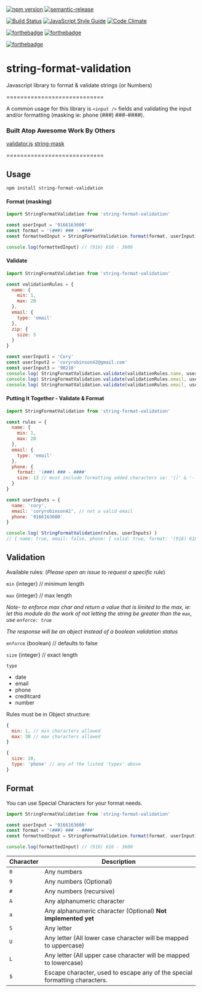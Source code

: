 [![npm version](https://badge.fury.io/js/string-format-validation.svg)](https://badge.fury.io/js/string-format-validation)
[![semantic-release](https://img.shields.io/badge/%20%20%F0%9F%93%A6%F0%9F%9A%80-semantic--release-e10079.svg)](https://github.com/semantic-release/semantic-release)

[![Build Status](https://travis-ci.org/crobinson42/string-format-validation.svg?branch=master)](https://travis-ci.org/crobinson42/string-format-validation)
[![JavaScript Style Guide](https://img.shields.io/badge/code%20style-standard-brightgreen.svg)](http://standardjs.com/)
[![Code Climate](https://codeclimate.com/github/crobinson42/string-format-validation/badges/gpa.svg)](https://codeclimate.com/github/crobinson42/string-format-validation)

[![forthebadge](https://img.shields.io/badge/Node.js-v4-yellow.svg)](http://nodejs.org)
[![forthebadge](https://img.shields.io/badge/Node.js-v6-orange.svg)](http://nodejs.org)

[![forthebadge](https://img.shields.io/badge/Mom%20Made-Pizza%20Rolls-blue.svg)](http://pizza.com)


# string-format-validation
Javascript library to format &amp; validate strings (or Numbers)

============================

A common usage for this library is `<input />` fields and validating the input and/or formatting (masking ie: phone (###) ###-####).

### Built Atop Awesome Work By Others
[validator.js](https://github.com/chriso/validator.js/)
[string-mask](https://github.com/the-darc/string-mask)

============================

## Usage

`npm install string-format-validation`

#### Format (masking)

```js
import StringFormatValidation from 'string-format-validation'

const userInput = '9166163600'
const format = '(###) ### - ####'
const formattedInput = StringFormatValidation.format(format, userInput)

console.log(formattedInput) // (916) 616 - 3600
```

#### Validate

```js
import StringFormatValidation from 'string-format-validation'

const validationRules = {
  name: {
    min: 1,
    max: 20
  },
  email: {
    type: 'email'
  },
  zip: {
    size: 5
  }
}

const userInput1 = 'Cory'
const userInput2 = 'coryrobinson42@gmail.com'
const userInput3 = '90210'
console.log( StringFormatValidation.validate(validationRules.name, userInput1) ) // returns `true`
console.log( StringFormatValidation.validate(validationRules.email, userInput2) ) // returns `true`
console.log( StringFormatValidation.validate(validationRules.email, userInput3) ) // returns `true` because the string length is '===' 5

```

#### Putting It Together - Validate & Format

```js
import StringFormatValidation from 'string-format-validation'

const rules = {
  name: {
    min: 1,
    max: 20
  },
  email: {
    type: 'email'
  },
  phone: {
    format: '(###) ### - ####'
    size: 13 // must include formatting added characters ie: '()' & '-'
  }
}

const userInputs = {
  name: 'cory',
  email: 'coryrobinson42', // not a valid email
  phone: '9166163600'
}

console.log( StringFormatValidation(rules, userInputs) )
// { name: true, email: false, phone: { valid: true, format: '(916) 616 - 3600'}}
```

## Validation
Available rules: (*Please open an issue to request a specific rule*)

`min` {integer} // minimum length

`max` {integer} // max length

*Note- to enforce max char and return a value that is limited to the max, ie: let this module do the work of not letting the string be greater than the `max`, use `enforce: true`*

*The response will be an object instead of a boolean validation status*

`enforce` {boolean} // defaults to false

`size` {integer} // exact length

`type`
- date
- email
- phone
- creditcard
- number

Rules must be in Object structure:

```js
{
  min: 1, // min characters allowed
  max: 30 // max characters allowed
}

{
  size: 10,
  type: 'phone' // any of the listed 'types' above
}
```

## Format

You can use Special Characters for your format needs.

```js
import StringFormatValidation from 'string-format-validation'

const userInput = '9166163600'
const format = '(###) ### - ####'
const formattedInput = StringFormatValidation.format(format, userInput)

console.log(formattedInput) // (916) 616 - 3600
```

Character | Description
--- | ---
`0` | Any numbers
`9` | Any numbers (Optional)
`#` | Any numbers (recursive)
`A` | Any alphanumeric character
`a` | Any alphanumeric character (Optional) __Not implemented yet__
`S` | Any letter
`U` | Any letter (All lower case character will be mapped to uppercase)
`L` | Any letter (All upper case character will be mapped to lowercase)
`$` | Escape character, used to escape any of the special formatting characters.
